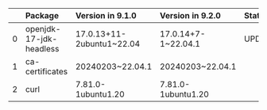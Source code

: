 <!-- markdown-link-check-disable -->

|    | Package                 | Version in 9.1.0          | Version in 9.2.0    | Status   |
|---:|:------------------------|:--------------------------|:--------------------|:---------|
|  0 | openjdk-17-jdk-headless | 17.0.13+11-2ubuntu1~22.04 | 17.0.14+7-1~22.04.1 | UPDATED  |
|  1 | ca-certificates         | 20240203~22.04.1          | 20240203~22.04.1    |          |
|  2 | curl                    | 7.81.0-1ubuntu1.20        | 7.81.0-1ubuntu1.20  |          |